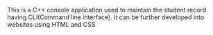  This is a C++ console application used to maintain the student record having CLI(Command line interface). It can be further developed into websites using HTML and CSS
